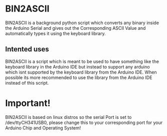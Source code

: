 # BIN2ASCII
BIN2ASCII is a background python script which converts any binary inside the Arduino Serial and gives out the Corresponding ASCII Value and automatically types it using the keyboard library.
## Intented uses
BIN2ASCII is a script which is meant to be used to have something like the keyboard library in the Arduino IDE but instead to support any arduino which isnt supported by the keyboard library from the Arduino IDE. When possible its more recommended to use the library from the Arduino IDE instead of this script.
# Important!
BIN2ASCII is based on linux distros so the serial Port is set to /dev/ttyCH341USB0, please change this to your corresponding port for your Arduino Chip and Operating System!
